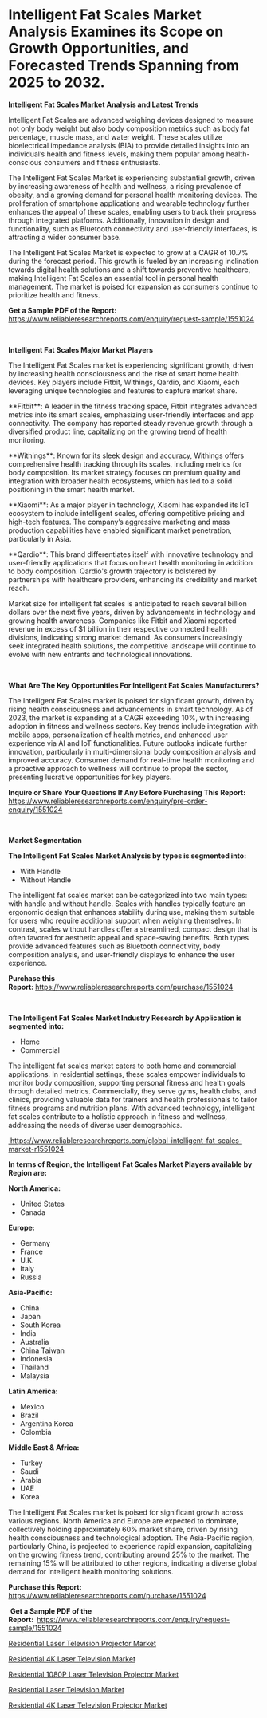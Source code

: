 <p><h1>Intelligent Fat Scales Market Analysis Examines its Scope on Growth Opportunities, and Forecasted Trends Spanning from 2025 to 2032.</h1></p><p><strong>Intelligent Fat Scales Market Analysis and Latest Trends</strong></p>
<p><p>Intelligent Fat Scales are advanced weighing devices designed to measure not only body weight but also body composition metrics such as body fat percentage, muscle mass, and water weight. These scales utilize bioelectrical impedance analysis (BIA) to provide detailed insights into an individual’s health and fitness levels, making them popular among health-conscious consumers and fitness enthusiasts.</p><p>The Intelligent Fat Scales Market is experiencing substantial growth, driven by increasing awareness of health and wellness, a rising prevalence of obesity, and a growing demand for personal health monitoring devices. The proliferation of smartphone applications and wearable technology further enhances the appeal of these scales, enabling users to track their progress through integrated platforms. Additionally, innovation in design and functionality, such as Bluetooth connectivity and user-friendly interfaces, is attracting a wider consumer base.</p><p>The Intelligent Fat Scales Market is expected to grow at a CAGR of 10.7% during the forecast period. This growth is fueled by an increasing inclination towards digital health solutions and a shift towards preventive healthcare, making Intelligent Fat Scales an essential tool in personal health management. The market is poised for expansion as consumers continue to prioritize health and fitness.</p></p>
<p><strong>Get a Sample PDF of the Report:&nbsp;</strong> <a href="https://www.reliableresearchreports.com/enquiry/request-sample/1551024?utm_campaign=32&utm_medium=2&utm_source=Github&utm_content=ia&utm_term=05042025&utm_id=intelligent-fat-scales">https://www.reliableresearchreports.com/enquiry/request-sample/1551024</a></p>
<p>&nbsp;</p>
<p><strong>Intelligent Fat Scales Major Market Players</strong></p>
<p><p>The Intelligent Fat Scales market is experiencing significant growth, driven by increasing health consciousness and the rise of smart home health devices. Key players include Fitbit, Withings, Qardio, and Xiaomi, each leveraging unique technologies and features to capture market share.</p><p>**Fitbit**: A leader in the fitness tracking space, Fitbit integrates advanced metrics into its smart scales, emphasizing user-friendly interfaces and app connectivity. The company has reported steady revenue growth through a diversified product line, capitalizing on the growing trend of health monitoring.</p><p>**Withings**: Known for its sleek design and accuracy, Withings offers comprehensive health tracking through its scales, including metrics for body composition. Its market strategy focuses on premium quality and integration with broader health ecosystems, which has led to a solid positioning in the smart health market.</p><p>**Xiaomi**: As a major player in technology, Xiaomi has expanded its IoT ecosystem to include intelligent scales, offering competitive pricing and high-tech features. The company’s aggressive marketing and mass production capabilities have enabled significant market penetration, particularly in Asia.</p><p>**Qardio**: This brand differentiates itself with innovative technology and user-friendly applications that focus on heart health monitoring in addition to body composition. Qardio's growth trajectory is bolstered by partnerships with healthcare providers, enhancing its credibility and market reach.</p><p>Market size for intelligent fat scales is anticipated to reach several billion dollars over the next five years, driven by advancements in technology and growing health awareness. Companies like Fitbit and Xiaomi reported revenue in excess of $1 billion in their respective connected health divisions, indicating strong market demand. As consumers increasingly seek integrated health solutions, the competitive landscape will continue to evolve with new entrants and technological innovations.</p></p>
<p>&nbsp;</p>
<p><strong>What Are The Key Opportunities For Intelligent Fat Scales Manufacturers?</strong></p>
<p><p>The Intelligent Fat Scales market is poised for significant growth, driven by rising health consciousness and advancements in smart technology. As of 2023, the market is expanding at a CAGR exceeding 10%, with increasing adoption in fitness and wellness sectors. Key trends include integration with mobile apps, personalization of health metrics, and enhanced user experience via AI and IoT functionalities. Future outlooks indicate further innovation, particularly in multi-dimensional body composition analysis and improved accuracy. Consumer demand for real-time health monitoring and a proactive approach to wellness will continue to propel the sector, presenting lucrative opportunities for key players.</p></p>
<p><strong>Inquire or Share Your Questions If Any Before Purchasing This Report:</strong> <a href="https://www.reliableresearchreports.com/enquiry/pre-order-enquiry/1551024?utm_campaign=32&utm_medium=2&utm_source=Github&utm_content=ia&utm_term=05042025&utm_id=intelligent-fat-scales">https://www.reliableresearchreports.com/enquiry/pre-order-enquiry/1551024</a></p>
<p>&nbsp;</p>
<p><strong>Market Segmentation</strong></p>
<p><strong>The Intelligent Fat Scales Market Analysis by types is segmented into:</strong></p>
<p><ul><li>With Handle</li><li>Without Handle</li></ul></p>
<p><p>The intelligent fat scales market can be categorized into two main types: with handle and without handle. Scales with handles typically feature an ergonomic design that enhances stability during use, making them suitable for users who require additional support when weighing themselves. In contrast, scales without handles offer a streamlined, compact design that is often favored for aesthetic appeal and space-saving benefits. Both types provide advanced features such as Bluetooth connectivity, body composition analysis, and user-friendly displays to enhance the user experience.</p></p>
<p><strong>Purchase this Report:&nbsp;</strong><a href="https://www.reliableresearchreports.com/purchase/1551024?utm_campaign=32&utm_medium=2&utm_source=Github&utm_content=ia&utm_term=05042025&utm_id=intelligent-fat-scales">https://www.reliableresearchreports.com/purchase/1551024</a></p>
<p>&nbsp;</p>
<p><strong>The Intelligent Fat Scales Market Industry Research by Application is segmented into:</strong></p>
<p><ul><li>Home</li><li>Commercial</li></ul></p>
<p><p>The intelligent fat scales market caters to both home and commercial applications. In residential settings, these scales empower individuals to monitor body composition, supporting personal fitness and health goals through detailed metrics. Commercially, they serve gyms, health clubs, and clinics, providing valuable data for trainers and health professionals to tailor fitness programs and nutrition plans. With advanced technology, intelligent fat scales contribute to a holistic approach in fitness and wellness, addressing the needs of diverse user demographics.</p></p>
<p><a href="https://www.reliableresearchreports.com/global-intelligent-fat-scales-market-r1551024?utm_campaign=32&utm_medium=2&utm_source=Github&utm_content=ia&utm_term=05042025&utm_id=intelligent-fat-scales">&nbsp;https://www.reliableresearchreports.com/global-intelligent-fat-scales-market-r1551024</a></p>
<p><strong>In terms of Region, the Intelligent Fat Scales Market Players available by Region are:</strong></p>
<p>
    <p> <strong> North America: </strong>
        <ul>
            <li>United States</li>
            <li>Canada</li>
        </ul>
        </p> 
    <p> <strong> Europe: </strong>
        <ul>
            <li>Germany</li>
            <li>France</li>
            <li>U.K.</li>
            <li>Italy</li>
            <li>Russia</li>
        </ul>
        </p> 
    <p> <strong> Asia-Pacific: </strong>
        <ul>
            <li>China</li>
            <li>Japan</li>
            <li>South Korea</li>
            <li>India</li>
            <li>Australia</li>
            <li>China Taiwan</li>
            <li>Indonesia</li>
            <li>Thailand</li>
            <li>Malaysia</li>
        </ul>
        </p> 
    <p> <strong> Latin America: </strong>
        <ul>
            <li>Mexico</li>
            <li>Brazil</li>
            <li>Argentina Korea</li>
            <li>Colombia</li>
        </ul>
        </p> 
    <p> <strong> Middle East & Africa: </strong>
        <ul>
            <li>Turkey</li>
            <li>Saudi</li>
            <li>Arabia</li>
            <li>UAE</li>
            <li>Korea</li>
        </ul>
    </p>
    </p>
<p><p>The Intelligent Fat Scales market is poised for significant growth across various regions. North America and Europe are expected to dominate, collectively holding approximately 60% market share, driven by rising health consciousness and technological adoption. The Asia-Pacific region, particularly China, is projected to experience rapid expansion, capitalizing on the growing fitness trend, contributing around 25% to the market. The remaining 15% will be attributed to other regions, indicating a diverse global demand for intelligent health monitoring solutions.</p></p>
<p><strong>Purchase this Report: </strong><a href="https://www.reliableresearchreports.com/purchase/1551024?utm_campaign=32&utm_medium=2&utm_source=Github&utm_content=ia&utm_term=05042025&utm_id=intelligent-fat-scales">https://www.reliableresearchreports.com/purchase/1551024</a></p>
<p>&nbsp;<strong>Get a Sample PDF of the Report:&nbsp;&nbsp;</strong><a href="https://www.reliableresearchreports.com/enquiry/request-sample/1551024?utm_campaign=32&utm_medium=2&utm_source=Github&utm_content=ia&utm_term=05042025&utm_id=intelligent-fat-scales">https://www.reliableresearchreports.com/enquiry/request-sample/1551024</a></p>
<p><strong></strong></p>
<p><p><a href="https://github.com/trossdushi7u/Market-Research-Report-List-1/blob/main/residential-laser-television-projector-market.md?utm_campaign=32&utm_medium=2&utm_source=Github&utm_content=ia&utm_term=05042025&utm_id=intelligent-fat-scales">Residential Laser Television Projector Market</a></p><p><a href="https://github.com/godutetraeva/Market-Research-Report-List-1/blob/main/residential-4k-laser-television-market.md?utm_campaign=32&utm_medium=2&utm_source=Github&utm_content=ia&utm_term=05042025&utm_id=intelligent-fat-scales">Residential 4K Laser Television Market</a></p><p><a href="https://github.com/cernkomlkawi/Market-Research-Report-List-1/blob/main/residential-1080p-laser-television-projector-market.md?utm_campaign=32&utm_medium=2&utm_source=Github&utm_content=ia&utm_term=05042025&utm_id=intelligent-fat-scales">Residential 1080P Laser Television Projector Market</a></p><p><a href="https://github.com/kirstejuvet/Market-Research-Report-List-1/blob/main/residential-laser-television-market.md?utm_campaign=32&utm_medium=2&utm_source=Github&utm_content=ia&utm_term=05042025&utm_id=intelligent-fat-scales">Residential Laser Television Market</a></p><p><a href="https://github.com/abuegalawixo/Market-Research-Report-List-1/blob/main/residential-4k-laser-television-projector-market.md?utm_campaign=32&utm_medium=2&utm_source=Github&utm_content=ia&utm_term=05042025&utm_id=intelligent-fat-scales">Residential 4K Laser Television Projector Market</a></p></p>